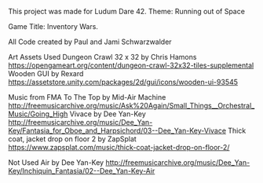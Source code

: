 This project was made for Ludum Dare 42.
Theme: Running out of Space

Game Title: Inventory Wars.

All Code created by Paul and Jami Schwarzwalder

Art Assets Used
Dungeon Crawl 32 x 32 by Chris Hamons  https://opengameart.org/content/dungeon-crawl-32x32-tiles-supplemental
Wooden GUI by Rexard https://assetstore.unity.com/packages/2d/gui/icons/wooden-ui-93545

Music from FMA
To The Top by Mid-Air Machine http://freemusicarchive.org/music/Ask%20Again/Small_Things__Orchestral_Music/Going_High
Vivace by Dee Yan-Key http://freemusicarchive.org/music/Dee_Yan-Key/Fantasia_for_Oboe_and_Harpsichord/03--Dee_Yan-Key-Vivace
Thick coat, jacket drop on floor 2 by ZapSplat https://www.zapsplat.com/music/thick-coat-jacket-drop-on-floor-2/

Not Used
Air by Dee Yan-Key http://freemusicarchive.org/music/Dee_Yan-Key/Inchiquin_Fantasia/02--Dee_Yan-Key-Air